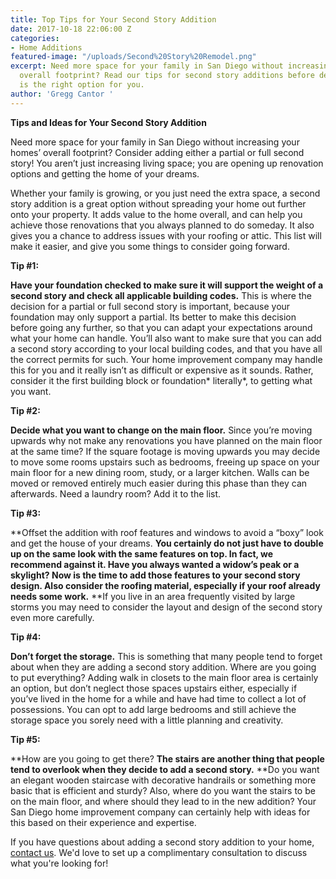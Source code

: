 ```yaml
---
title: Top Tips for Your Second Story Addition
date: 2017-10-18 22:06:00 Z
categories:
- Home Additions
featured-image: "/uploads/Second%20Story%20Remodel.png"
excerpt: Need more space for your family in San Diego without increasing your homes’
  overall footprint? Read our tips for second story additions before deciding if it
  is the right option for you.
author: 'Gregg Cantor '
---
```


**Tips and Ideas for Your Second Story Addition**

Need more space for your family in San Diego without increasing your homes’ overall footprint? Consider adding either a partial or full second story! You aren’t just increasing living space; you are opening up renovation options and getting the home of your dreams.

Whether your family is growing, or you just need the extra space, a second story addition is a great option without spreading your home out further onto your property. It adds value to the home overall, and can help you achieve those renovations that you always planned to do someday. It also gives you a chance to address issues with your roofing or attic. This list will make it easier, and give you some things to consider going forward.

**Tip #1:**

**Have your foundation checked to make sure it will support the weight of a second story and check all applicable building codes.** This is where the decision for a partial or full second story is important, because your foundation may only support a partial. Its better to make this decision before going any further, so that you can adapt your expectations around what your home can handle. You’ll also want to make sure that you can add a second story according to your local building codes, and that you have all the correct permits for such. Your home improvement company may handle this for you and it really isn’t as difficult or expensive as it sounds. Rather, consider it the first building block or foundation* literally*, to getting what you want.

**Tip #2:**

**Decide what you want to change on the main floor.** Since you’re moving upwards why not make any renovations you have planned on the main floor at the same time? If the square footage is moving upwards you may decide to move some rooms upstairs such as bedrooms, freeing up space on your main floor for a new dining room, study, or a larger kitchen. Walls can be moved or removed entirely much easier during this phase than they can afterwards. Need a laundry room? Add it to the list.

**Tip #3:**

**Offset the addition with roof features and windows to avoid a “boxy” look and get the house of your dreams. **You certainly do not just have to double up on the same look with the same features on top. In fact, we recommend against it. Have you always wanted a widow’s peak or a skylight? Now is the time to add those features to your second story design. Also consider the roofing material, especially if your roof already needs some work.** **If you live in an area frequently visited by large storms you may need to consider the layout and design of the second story even more carefully.

**Tip #4:**

**Don’t forget the storage.** This is something that many people tend to forget about when they are adding a second story addition. Where are you going to put everything? Adding walk in closets to the main floor area is certainly an option, but don’t neglect those spaces upstairs either, especially if you’ve lived in the home for a while and have had time to collect a lot of possessions. You can opt to add large bedrooms and still achieve the storage space you sorely need with a little planning and creativity.

**Tip #5:**

**How are you going to get there? **The stairs are another thing that people tend to overlook when they decide to add a second story.** **Do you want an elegant wooden staircase with decorative handrails or something more basic that is efficient and sturdy? Also, where do you want the stairs to be on the main floor, and where should they lead to in the new addition? Your San Diego home improvement company can certainly help with ideas for this based on their experience and expertise.

If you have questions about adding a second story addition to your home, [contact us](http://murraylampert.com/contact/). We'd love to set up a complimentary consultation to discuss what you're looking for! 
